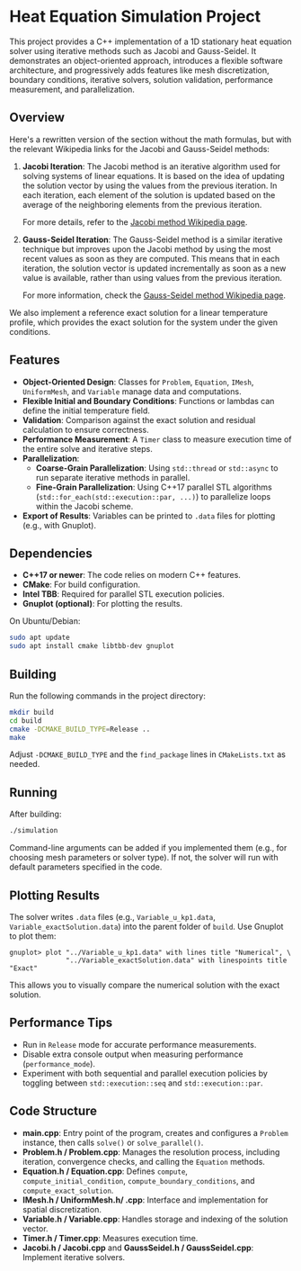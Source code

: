 # Heat Equation Simulation Project

This project provides a C++ implementation of a 1D stationary heat equation solver using iterative methods such as Jacobi and Gauss-Seidel. It demonstrates an object-oriented approach, introduces a flexible software architecture, and progressively adds features like mesh discretization, boundary conditions, iterative solvers, solution validation, performance measurement, and parallelization.

## Overview

Here's a rewritten version of the section without the math formulas, but with the relevant Wikipedia links for the Jacobi and Gauss-Seidel methods:



1. **Jacobi Iteration**:
   The Jacobi method is an iterative algorithm used for solving systems of linear equations. It is based on the idea of updating the solution vector by using the values from the previous iteration. In each iteration, each element of the solution is updated based on the average of the neighboring elements from the previous iteration.

   For more details, refer to the [Jacobi method Wikipedia page](https://en.wikipedia.org/wiki/Jacobi_method).

2. **Gauss-Seidel Iteration**:
   The Gauss-Seidel method is a similar iterative technique but improves upon the Jacobi method by using the most recent values as soon as they are computed. This means that in each iteration, the solution vector is updated incrementally as soon as a new value is available, rather than using values from the previous iteration.

   For more information, check the [Gauss-Seidel method Wikipedia page](https://en.wikipedia.org/wiki/Gauss%E2%80%93Seidel_method).

We also implement a reference exact solution for a linear temperature profile, which provides the exact solution for the system under the given conditions.


## Features

- **Object-Oriented Design**: Classes for `Problem`, `Equation`, `IMesh`, `UniformMesh`, and `Variable` manage data and computations.
- **Flexible Initial and Boundary Conditions**: Functions or lambdas can define the initial temperature field.
- **Validation**: Comparison against the exact solution and residual calculation to ensure correctness.
- **Performance Measurement**: A `Timer` class to measure execution time of the entire solve and iterative steps.
- **Parallelization**:
  - **Coarse-Grain Parallelization**: Using `std::thread` or `std::async` to run separate iterative methods in parallel.
  - **Fine-Grain Parallelization**: Using C++17 parallel STL algorithms (`std::for_each(std::execution::par, ...)`) to parallelize loops within the Jacobi scheme.
- **Export of Results**: Variables can be printed to `.data` files for plotting (e.g., with Gnuplot).

## Dependencies

- **C++17 or newer**: The code relies on modern C++ features.
- **CMake**: For build configuration.
- **Intel TBB**: Required for parallel STL execution policies.
- **Gnuplot (optional)**: For plotting the results.

On Ubuntu/Debian:
```bash
sudo apt update
sudo apt install cmake libtbb-dev gnuplot
```

## Building

Run the following commands in the project directory:

```bash
mkdir build
cd build
cmake -DCMAKE_BUILD_TYPE=Release ..
make
```

Adjust `-DCMAKE_BUILD_TYPE` and the `find_package` lines in `CMakeLists.txt` as needed.

## Running

After building:

```bash
./simulation
```

Command-line arguments can be added if you implemented them (e.g., for choosing mesh parameters or solver type). If not, the solver will run with default parameters specified in the code.

## Plotting Results

The solver writes `.data` files (e.g., `Variable_u_kp1.data`, `Variable_exactSolution.data`) into the parent folder of `build`. Use Gnuplot to plot them:

```gnuplot
gnuplot> plot "../Variable_u_kp1.data" with lines title "Numerical", \
              "../Variable_exactSolution.data" with linespoints title "Exact"
```

This allows you to visually compare the numerical solution with the exact solution.

## Performance Tips

- Run in `Release` mode for accurate performance measurements.
- Disable extra console output when measuring performance (`performance_mode`).
- Experiment with both sequential and parallel execution policies by toggling between `std::execution::seq` and `std::execution::par`.

## Code Structure

- **main.cpp**: Entry point of the program, creates and configures a `Problem` instance, then calls `solve()` or `solve_parallel()`.
- **Problem.h / Problem.cpp**: Manages the resolution process, including iteration, convergence checks, and calling the `Equation` methods.
- **Equation.h / Equation.cpp**: Defines `compute`, `compute_initial_condition`, `compute_boundary_conditions`, and `compute_exact_solution`.
- **IMesh.h / UniformMesh.h/ .cpp**: Interface and implementation for spatial discretization.
- **Variable.h / Variable.cpp**: Handles storage and indexing of the solution vector.
- **Timer.h / Timer.cpp**: Measures execution time.
- **Jacobi.h / Jacobi.cpp** and **GaussSeidel.h / GaussSeidel.cpp**: Implement iterative solvers.
